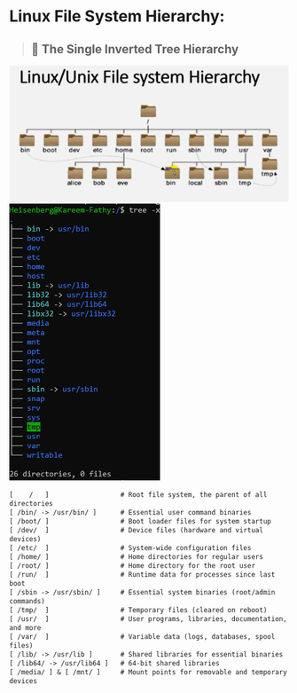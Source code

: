 # Linux File System Hierarchy:
> ## 🌳 The Single Inverted Tree Hierarchy

![Linux File System Tree 1](screens/image-1.png)
![Linux File System Tree 2](screens/image-2.png)

```plaintext
[    /   ]                  # Root file system, the parent of all directories
[ /bin/ -> /usr/bin/ ]      # Essential user command binaries
[ /boot/ ]                  # Boot loader files for system startup
[ /dev/  ]                  # Device files (hardware and virtual devices)
[ /etc/  ]                  # System-wide configuration files
[ /home/ ]                  # Home directories for regular users
[ /root/ ]                  # Home directory for the root user
[ /run/  ]                  # Runtime data for processes since last boot
[ /sbin -> /usr/sbin/ ]     # Essential system binaries (root/admin commands)
[ /tmp/  ]                  # Temporary files (cleared on reboot)
[ /usr/  ]                  # User programs, libraries, documentation, and more
[ /var/  ]                  # Variable data (logs, databases, spool files)
[ /lib/ -> /usr/lib ]       # Shared libraries for essential binaries
[ /lib64/ -> /usr/lib64 ]   # 64-bit shared libraries
[ /media/ ] & [ /mnt/ ]     # Mount points for removable and temporary devices
```
